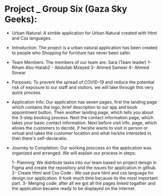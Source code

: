 # Project _ Group Six (Gaza Sky Geeks):

* Urban-Natural:
A simble application for Urban Natural created with Html and Css languages.

* Introduction:
The project is a urban natural application has been created to people who Shopping for furniture has never been safer.

* Team Members:
 The members of our team are:
     Sara (Team leader)
     1- Riham Abo-Hatab‏ 
     2- Abdullah Mzeyed
     3- Ahmed Sameer
     4- Ahmed Sinwar
     
* Purposes:
To prevent the spread of COVID-19 and reduce the potential risk of exposure to our staff and visitors. we will take through this very quick process.

* Application Info:
Our application has seven pages, first the landing page which contains the logo, brief description to our app and book appointment button. Then another landing page, which tells you about the 3-step booking process. Next the contact information page, which takes your basic contact information. Next before visit info. page, which allows the customers to decide, if he/she wants to visit in person or virtual and takes the customer location and what he/she interested in. then there's self-declaratio.

* Journey to Completion:
Our working proccess on the application was organized and arranged. We will explain our process in steps:

    1- Planning: We distrbute tasks into our team based on project deisgn in Figma and create the repository and the issues for application in github.
    2- Create Html and Css Code : We use pure html and css language for design our application. It took much time because its the most important part. 
    3- Merging code: after all we got all the pages linked togather and the application became ready to be displayed on the internet.